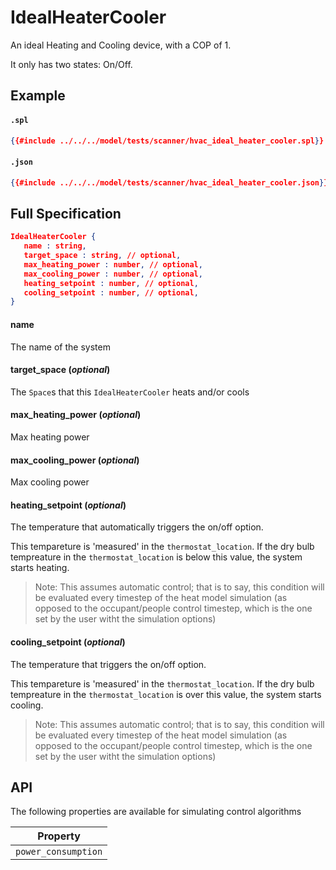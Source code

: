 # IdealHeaterCooler

An ideal Heating and Cooling device, with a COP of 1.

It only has two states: On/Off.

## Example

#### `.spl`

```json
{{#include ../../../model/tests/scanner/hvac_ideal_heater_cooler.spl}}
```

#### `.json`

```json
{{#include ../../../model/tests/scanner/hvac_ideal_heater_cooler.json}}
```


 ## Full Specification

```json
IdealHeaterCooler {
   name : string,
   target_space : string, // optional,
   max_heating_power : number, // optional,
   max_cooling_power : number, // optional,
   heating_setpoint : number, // optional,
   cooling_setpoint : number, // optional,
}
```



#### name

The name of the system




#### target_space (*optional*)

The `Space`s that this `IdealHeaterCooler` heats and/or
cools




#### max_heating_power (*optional*)

Max heating power




#### max_cooling_power (*optional*)

Max cooling power




#### heating_setpoint (*optional*)

The temperature that automatically triggers the on/off option.

This tempareture is \'measured\' in the `thermostat_location`. If
the dry bulb tempreature in the `thermostat_location` is below
this value, the system starts heating.

> Note: This assumes automatic control; that is to say, this
condition will be evaluated every timestep of the heat model
simulation (as opposed to the occupant/people control timestep,
which is the one set by the user witht the simulation options)




#### cooling_setpoint (*optional*)

The temperature that triggers the on/off option.

This tempareture is \'measured\' in the `thermostat_location`. If
the dry bulb tempreature in the `thermostat_location` is over
this value, the system starts cooling.

> Note: This assumes automatic control; that is to say, this
condition will be evaluated every timestep of the heat model
simulation (as opposed to the occupant/people control timestep,
which is the one set by the user witht the simulation options)








## API

The following properties are available for simulating control algorithms

| Property |
|----------|
| `power_consumption` |  